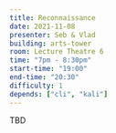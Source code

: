 ```yaml
---
title: Reconnaissance
date: 2021-11-08
presenter: Seb & Vlad
building: arts-tower
room: Lecture Theatre 6
time: "7pm - 8:30pm"
start-time: "19:00"
end-time: "20:30"
difficulty: 1
depends: ["cli", "kali"]
---
```


TBD